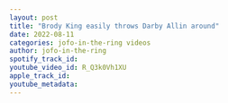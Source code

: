 ```yaml
---
layout: post
title: "Brody King easily throws Darby Allin around"
date: 2022-08-11
categories: jofo-in-the-ring videos
author: jofo-in-the-ring
spotify_track_id: 
youtube_video_id: R_Q3k0Vh1XU
apple_track_id: 
youtube_metadata: 
---
```

